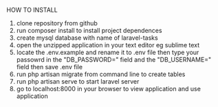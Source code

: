 HOW TO INSTALL

1. clone repository from github
2. run composer install to install project dependences
3. create mysql database with name of laravel-tasks
4. open the unzipped application in your text editor eg sublime text
5. locate the .env.example and rename it to .env file then type your passowrd in the "DB_PASSWORD=" field and the "DB_USERNAME=" field then save .env file
6. run php artisan migrate from command line to create tables
7. run php artisan serve to start laravel server
8. go to localhost:8000 in your browser to view application and use application






